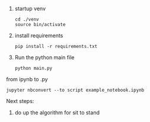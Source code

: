 1. startup venv

    ```
    cd ./venv
    source bin/activate
    ```

2. install requirements

    ```
    pip install -r requirements.txt
    ```

3. Run the python main file
    
    ```
    python main.py
    ```


from ipynb to .py
```
jupyter nbconvert --to script example_notebook.ipynb
```

Next steps:
1. do up the algorithm for sit to stand